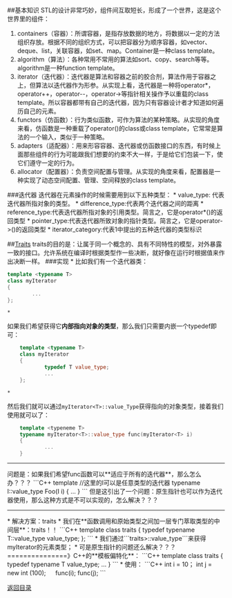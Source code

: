 ##基本知识
STL的设计非常巧妙，组件间互取短长，形成了一个世界，这是这个世界里的组件：
1. containers（容器）：所谓容器，是指存放数据的地方，将数据以一定的方法组织存放。根据不同的组织方式，可以把容器分为顺序容器，如vector、deque、list，关联容器，如set、map。Container是一种class template。
2. algorithm（算法）：各种常用不常用的算法如sort、copy、search等等。algorithm是一种function template。
3. iterator（迭代器）：迭代器是算法和容器之前的胶合剂，算法作用于容器之上，但算法以迭代器作为形参。从实现上看，迭代器是一种将operator*，operator++，operator--，operator->等指针相关操作予以重载的class template。所以容器都带有自己的迭代器，因为只有容器设计者才知道如何遍历自己的元素。
4. functors（仿函数）：行为类似函数，可作为算法的某种策略。从实现的角度来看，仿函数是一种重载了operator()的class或class template，它常常是算法的一个输入，类似于一种策略。
5. adapters（适配器）：用来形容容器、迭代器或仿函数接口的东西，有时候上面那些组件的行为可能跟我们想要的约束不大一样，于是给它们包装一下，使它们遵守一定的行为。
6. allocator（配置器）：负责空间配置与管理。从实现的角度来看，配置器是一种实现了动态空间配置、管理、空间释放的class template。
 
###迭代器
迭代器在元素操作的时候需要用到以下五种类型：
* 
value_type: 代表迭代器所指对象的类型。
* 
difference_type:代表两个迭代器之间的距离
* 
reference_type:代表迭代器所指对象的引用类型。简言之，它是operator*()的返回类型
* 
pointer_type:代表迭代器所致对象的指针类型。简言之，它是operator->()的返回类型
* 
iterator_category:代表1中提出的五种迭代器的类型标识

##[Traits](http://www.cnblogs.com/hush/archive/2004/03/10/2717.html)
traits的目的是：让属于同一个概念的、具有不同特性的模型，对外暴露一致的接口。允许系统在编译时根据类型作一些决断，就好像在运行时根据值来作出决断一样。
###实现
* 
比如我们有一个迭代器类：
```C++
template <typename T>
class myIterator
{
        ...
};
```
    * 
如果我们希望获得它**内部指向对象的类型**，那么我们只需要内嵌一个typedef即可：
```C++
    template <typename T>
    class myIterator
    {
            typedef T value_type;
            ...
    };
```
    * 
然后我们就可以通过```myIterator<T>::value_Type```获得指向的对象类型，接着我们使用就可以了：
```C++
    template <typeneme T>
    typename myIterator<T>::value_type func(myIterator<T> i)
    {
            ...
    }
```
<hr>
问题是：如果我们希望func函数可以**适应于所有的迭代器**，那么怎么办？？？
```C++
template <typename I>           //这里的I可以是任意类型的迭代器
typename I::value_type Foo(I i)
{
            ...
}
```
但是这引出了一个问题：原生指针也可以作为迭代器使用，那么这种方式是不可以实现的，怎么解决？？？
<hr>
* 
解决方案：traits
    * 
我们在**函数调用和原始类型之间加一层专门萃取类型的中间层**：traits！！
```C++
    template <typename T>
    class traits
    {
            typedef typename T::value_type value_type;
    };
```
    * 
我们通过```traits<myIterator<T>>::value_type```来获得myIterator的元素类型；
    * 
可是原生指针的问题还么解决？？？ ===============》C++的**模板偏特化**：
```C++
    template <typename T>
    class traits<T *>
    {
            typedef typename T value_type;
            ...
    }
```
* 
使用：
```C++
int i = 10；
int j = new int (100);
　
func(i);
func(j);
```

[返回目录](README.md)